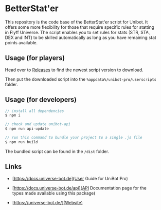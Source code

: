 # BetterStat'er

This repository is the code base of the BetterStat'er script for Unibot. It offers some more flexibility for those that require specific rules for statting in Flyff Universe. The script enables you to set rules for stats (STR, STA, DEX and INT) to be skilled automatically as long as you have remaining stat points available.

## Usage (for players)

Head over to [Releases](https://github.com/code-ric/unibot-better-stater/releases) to find the newest script version to download.

Then put the downloaded script into the `%appdata%/unibot-pro/userscripts` folder.

## Usage (for developers)

```js
// install all dependencies
$ npm i

// check and update unibot-api
$ npm run api-update

// run this command to bundle your project to a single .js file
$ npm run build
```

The bundled script can be found in the `/dist` folder.

## Links

- [https://docs.universe-bot.de](User Guide for UniBot Pro)

- [https://docs.universe-bot.de/api](API Documentation page for the types made available using this package)

- [https://universe-bot.de/](Website)
